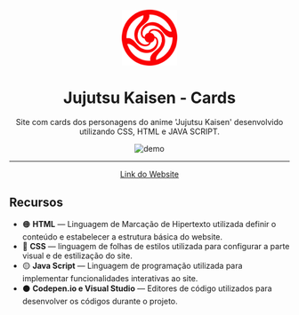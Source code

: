 <h1 align="center">
<br>
  <img src="https://github.com/luddias/JujutsuKaisenCards-Website/blob/main/img/jujutsu%20icon.png?raw=true" alt="logo_jujutsukaisen" width="100">
<br>
<br>
Jujutsu Kaisen - Cards
</h1>

<p align="center">Site com cards dos personagens do anime 'Jujutsu Kaisen' desenvolvido utilizando CSS, HTML e JAVA SCRIPT.</p>


<div align="center">
  <img src="https://github.com/luddias/readmefiles/blob/main/ezgif.com-gif-maker.gif?raw=true" alt="demo" height="300">
</div>

<hr />

<p align="center">
  <a href="https://luddias.github.io/JujutsuKaisenCards-Website/" target="_blank">Link do Website</a>
</p>


## Recursos

- 🟠 **HTML** — Linguagem de Marcação de Hipertexto utilizada definir o conteúdo e estabelecer a estrutura básica do website.
- 🔵 **CSS** —  linguagem de folhas de estilos utilizada para configurar a parte visual e de estilização do site.
- 🟡 **Java Script** — Linguagem de programação utilizada para implementar funcionalidades interativas ao site.
- ⚫ **Codepen.io e Visual Studio** — Editores de código utilizados para desenvolver os códigos durante o projeto. 
